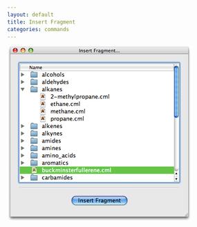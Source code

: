 ```yaml
---
layout: default
title: Insert Fragment
categories: commands
---
```




![](InsertFragment.png "InsertFragment.png")



